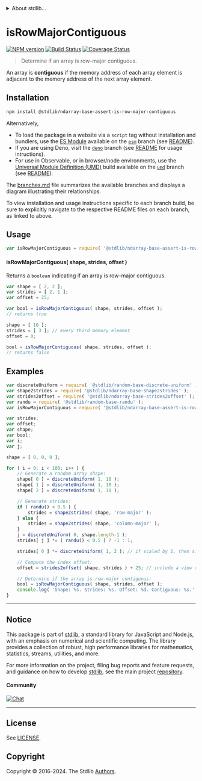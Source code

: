 <!--

@license Apache-2.0

Copyright (c) 2018 The Stdlib Authors.

Licensed under the Apache License, Version 2.0 (the "License");
you may not use this file except in compliance with the License.
You may obtain a copy of the License at

   http://www.apache.org/licenses/LICENSE-2.0

Unless required by applicable law or agreed to in writing, software
distributed under the License is distributed on an "AS IS" BASIS,
WITHOUT WARRANTIES OR CONDITIONS OF ANY KIND, either express or implied.
See the License for the specific language governing permissions and
limitations under the License.

-->


<details>
  <summary>
    About stdlib...
  </summary>
  <p>We believe in a future in which the web is a preferred environment for numerical computation. To help realize this future, we've built stdlib. stdlib is a standard library, with an emphasis on numerical and scientific computation, written in JavaScript (and C) for execution in browsers and in Node.js.</p>
  <p>The library is fully decomposable, being architected in such a way that you can swap out and mix and match APIs and functionality to cater to your exact preferences and use cases.</p>
  <p>When you use stdlib, you can be absolutely certain that you are using the most thorough, rigorous, well-written, studied, documented, tested, measured, and high-quality code out there.</p>
  <p>To join us in bringing numerical computing to the web, get started by checking us out on <a href="https://github.com/stdlib-js/stdlib">GitHub</a>, and please consider <a href="https://opencollective.com/stdlib">financially supporting stdlib</a>. We greatly appreciate your continued support!</p>
</details>

# isRowMajorContiguous

[![NPM version][npm-image]][npm-url] [![Build Status][test-image]][test-url] [![Coverage Status][coverage-image]][coverage-url] <!-- [![dependencies][dependencies-image]][dependencies-url] -->

> Determine if an array is row-major contiguous.

<!-- Section to include introductory text. Make sure to keep an empty line after the intro `section` element and another before the `/section` close. -->

<section class="intro">

An array is **contiguous** if the memory address of each array element is adjacent to the memory address of the next array element.

</section>

<!-- /.intro -->

<!-- Package usage documentation. -->

<section class="installation">

## Installation

```bash
npm install @stdlib/ndarray-base-assert-is-row-major-contiguous
```

Alternatively,

-   To load the package in a website via a `script` tag without installation and bundlers, use the [ES Module][es-module] available on the [`esm`][esm-url] branch (see [README][esm-readme]).
-   If you are using Deno, visit the [`deno`][deno-url] branch (see [README][deno-readme] for usage intructions).
-   For use in Observable, or in browser/node environments, use the [Universal Module Definition (UMD)][umd] build available on the [`umd`][umd-url] branch (see [README][umd-readme]).

The [branches.md][branches-url] file summarizes the available branches and displays a diagram illustrating their relationships.

To view installation and usage instructions specific to each branch build, be sure to explicitly navigate to the respective README files on each branch, as linked to above.

</section>

<section class="usage">

## Usage

```javascript
var isRowMajorContiguous = require( '@stdlib/ndarray-base-assert-is-row-major-contiguous' );
```

#### isRowMajorContiguous( shape, strides, offset )

Returns a `boolean` indicating if an array is row-major contiguous.

```javascript
var shape = [ 2, 2 ];
var strides = [ 2, 1 ];
var offset = 25;

var bool = isRowMajorContiguous( shape, strides, offset );
// returns true

shape = [ 10 ];
strides = [ 3 ]; // every third memory element
offset = 0;

bool = isRowMajorContiguous( shape, strides, offset );
// returns false
```

</section>

<!-- /.usage -->

<!-- Package usage notes. Make sure to keep an empty line after the `section` element and another before the `/section` close. -->

<section class="notes">

</section>

<!-- /.notes -->

<!-- Package usage examples. -->

<section class="examples">

## Examples

<!-- eslint no-undef: "error" -->

```javascript
var discreteUniform = require( '@stdlib/random-base-discrete-uniform' );
var shape2strides = require( '@stdlib/ndarray-base-shape2strides' );
var strides2offset = require( '@stdlib/ndarray-base-strides2offset' );
var randu = require( '@stdlib/random-base-randu' );
var isRowMajorContiguous = require( '@stdlib/ndarray-base-assert-is-row-major-contiguous' );

var strides;
var offset;
var shape;
var bool;
var i;
var j;

shape = [ 0, 0, 0 ];

for ( i = 0; i < 100; i++ ) {
    // Generate a random array shape:
    shape[ 0 ] = discreteUniform( 1, 10 );
    shape[ 1 ] = discreteUniform( 1, 10 );
    shape[ 2 ] = discreteUniform( 1, 10 );

    // Generate strides:
    if ( randu() < 0.5 ) {
        strides = shape2strides( shape, 'row-major' );
    } else {
        strides = shape2strides( shape, 'column-major' );
    }
    j = discreteUniform( 0, shape.length-1 );
    strides[ j ] *= ( randu() < 0.5 ) ? -1 : 1;

    strides[ 0 ] *= discreteUniform( 1, 2 ); // if scaled by 1, then single segment

    // Compute the index offset:
    offset = strides2offset( shape, strides ) + 25; // include a view offset

    // Determine if the array is row-major contiguous:
    bool = isRowMajorContiguous( shape, strides, offset );
    console.log( 'Shape: %s. Strides: %s. Offset: %d. Contiguous: %s.', shape.join( 'x' ), strides.join( ',' ), offset, bool );
}
```

</section>

<!-- /.examples -->

<!-- Section to include cited references. If references are included, add a horizontal rule *before* the section. Make sure to keep an empty line after the `section` element and another before the `/section` close. -->

<section class="references">

</section>

<!-- /.references -->

<!-- Section for related `stdlib` packages. Do not manually edit this section, as it is automatically populated. -->

<section class="related">

</section>

<!-- /.related -->

<!-- Section for all links. Make sure to keep an empty line after the `section` element and another before the `/section` close. -->


<section class="main-repo" >

* * *

## Notice

This package is part of [stdlib][stdlib], a standard library for JavaScript and Node.js, with an emphasis on numerical and scientific computing. The library provides a collection of robust, high performance libraries for mathematics, statistics, streams, utilities, and more.

For more information on the project, filing bug reports and feature requests, and guidance on how to develop [stdlib][stdlib], see the main project [repository][stdlib].

#### Community

[![Chat][chat-image]][chat-url]

---

## License

See [LICENSE][stdlib-license].


## Copyright

Copyright &copy; 2016-2024. The Stdlib [Authors][stdlib-authors].

</section>

<!-- /.stdlib -->

<!-- Section for all links. Make sure to keep an empty line after the `section` element and another before the `/section` close. -->

<section class="links">

[npm-image]: http://img.shields.io/npm/v/@stdlib/ndarray-base-assert-is-row-major-contiguous.svg
[npm-url]: https://npmjs.org/package/@stdlib/ndarray-base-assert-is-row-major-contiguous

[test-image]: https://github.com/stdlib-js/ndarray-base-assert-is-row-major-contiguous/actions/workflows/test.yml/badge.svg?branch=v0.2.1
[test-url]: https://github.com/stdlib-js/ndarray-base-assert-is-row-major-contiguous/actions/workflows/test.yml?query=branch:v0.2.1

[coverage-image]: https://img.shields.io/codecov/c/github/stdlib-js/ndarray-base-assert-is-row-major-contiguous/main.svg
[coverage-url]: https://codecov.io/github/stdlib-js/ndarray-base-assert-is-row-major-contiguous?branch=v0.2.1

<!--

[dependencies-image]: https://img.shields.io/david/stdlib-js/ndarray-base-assert-is-row-major-contiguous.svg
[dependencies-url]: https://david-dm.org/stdlib-js/ndarray-base-assert-is-row-major-contiguous/main

-->

[chat-image]: https://img.shields.io/gitter/room/stdlib-js/stdlib.svg
[chat-url]: https://app.gitter.im/#/room/#stdlib-js_stdlib:gitter.im

[stdlib]: https://github.com/stdlib-js/stdlib

[stdlib-authors]: https://github.com/stdlib-js/stdlib/graphs/contributors

[umd]: https://github.com/umdjs/umd
[es-module]: https://developer.mozilla.org/en-US/docs/Web/JavaScript/Guide/Modules

[deno-url]: https://github.com/stdlib-js/ndarray-base-assert-is-row-major-contiguous/tree/deno
[deno-readme]: https://github.com/stdlib-js/ndarray-base-assert-is-row-major-contiguous/blob/deno/README.md
[umd-url]: https://github.com/stdlib-js/ndarray-base-assert-is-row-major-contiguous/tree/umd
[umd-readme]: https://github.com/stdlib-js/ndarray-base-assert-is-row-major-contiguous/blob/umd/README.md
[esm-url]: https://github.com/stdlib-js/ndarray-base-assert-is-row-major-contiguous/tree/esm
[esm-readme]: https://github.com/stdlib-js/ndarray-base-assert-is-row-major-contiguous/blob/esm/README.md
[branches-url]: https://github.com/stdlib-js/ndarray-base-assert-is-row-major-contiguous/blob/main/branches.md

[stdlib-license]: https://raw.githubusercontent.com/stdlib-js/ndarray-base-assert-is-row-major-contiguous/main/LICENSE

</section>

<!-- /.links -->
